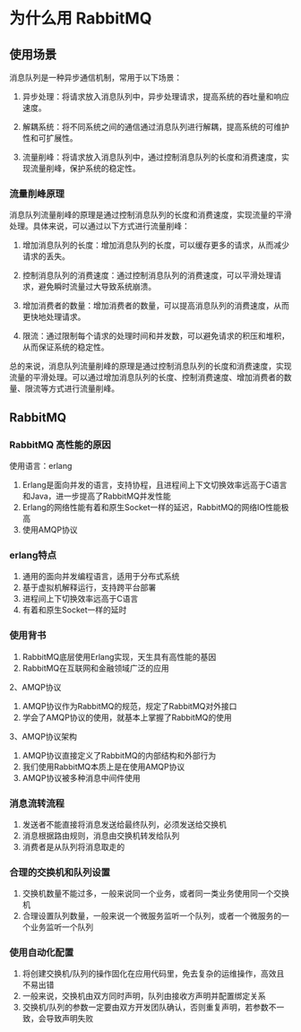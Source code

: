 # 为什么用 RabbitMQ

## 使用场景

消息队列是一种异步通信机制，常用于以下场景：

1. 异步处理：将请求放入消息队列中，异步处理请求，提高系统的吞吐量和响应速度。

2. 解耦系统：将不同系统之间的通信通过消息队列进行解耦，提高系统的可维护性和可扩展性。

3. 流量削峰：将请求放入消息队列中，通过控制消息队列的长度和消费速度，实现流量削峰，保护系统的稳定性。

### 流量削峰原理

消息队列流量削峰的原理是通过控制消息队列的长度和消费速度，实现流量的平滑处理。具体来说，可以通过以下方式进行流量削峰：

1. 增加消息队列的长度：增加消息队列的长度，可以缓存更多的请求，从而减少请求的丢失。

2. 控制消息队列的消费速度：通过控制消息队列的消费速度，可以平滑处理请求，避免瞬时流量过大导致系统崩溃。

3. 增加消费者的数量：增加消费者的数量，可以提高消息队列的消费速度，从而更快地处理请求。

4. 限流：通过限制每个请求的处理时间和并发数，可以避免请求的积压和堆积，从而保证系统的稳定性。

总的来说，消息队列流量削峰的原理是通过控制消息队列的长度和消费速度，实现流量的平滑处理。可以通过增加消息队列的长度、控制消费速度、增加消费者的数量、限流等方式进行流量削峰。

## RabbitMQ

### RabbitMQ 高性能的原因

使用语言：erlang

1. Erlang是面向并发的语言，支持协程，且进程间上下文切换效率远高于C语言和Java，进一步提高了RabbitMQ并发性能
2. Erlang的网络性能有着和原生Socket一样的延迟，RabbitMQ的网络IO性能极高
3. 使用AMQP协议

### erlang特点

1. 通用的面向并发编程语言，适用于分布式系统
2. 基于虚拟机解释运行，支持跨平台部署
3. 进程间上下切换效率远高于C语言
4. 有着和原生Socket一样的延时

### 使用背书
1. RabbitMQ底层使用Erlang实现，天生具有高性能的基因
2. RabbitMQ在互联网和金融领域广泛的应用

2、AMQP协议

1. AMQP协议作为RabbitMQ的规范，规定了RabbitMQ对外接口
2. 学会了AMQP协议的使用，就基本上掌握了RabbitMQ的使用

3、AMQP协议架构

1. AMQP协议直接定义了RabbitMQ的内部结构和外部行为
2. 我们使用RabbitMQ本质上是在使用AMQP协议
3. AMQP协议被多种消息中间件使用

### 消息流转流程
1. 发送者不能直接将消息发送给最终队列，必须发送给交换机
2. 消息根据路由规则，消息由交换机转发给队列
3. 消费者是从队列将消息取走的

### 合理的交换机和队列设置
1. 交换机数量不能过多，一般来说同一个业务，或者同一类业务使用同一个交换机
2. 合理设置队列数量，一般来说一个微服务监听一个队列，或者一个微服务的一个业务监听一个队列

### 使用自动化配置

1. 将创建交换机/队列的操作固化在应用代码里，免去复杂的运维操作，高效且不易出错
2. 一般来说，交换机由双方同时声明，队列由接收方声明并配置绑定关系
2. 交换机/队列的参数一定要由双方开发团队确认，否则重复声明，若参数不一致，会导致声明失败